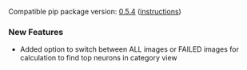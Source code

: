 <!--- https://github.com/mgroth0/deephy/releases -->

[//]: # (VERSION:1.21.0)


Compatible pip package
version: [0.5.4](https://pypi.org/project/deephys/0.5.4/) ([instructions](https://colab.research.google.com/drive/1HAaVOopHDNVKryP14wW4K_rcqeeqYrLK#scrollTo=VtUgz8xGYKHj))

[//]: # (### PIP Python Package Updated to 0.5.4 &#40;new name "deephys"&#41;)

### New Features

- Added option to switch between ALL images or FAILED images for calculation to find top neurons in category view

[//]: # (### Performance Improvements)

[//]: # (### Cosmetic Changes)


[//]: # (### Bug Fixes)

[//]: # (### Notes)

[//]: # (### Todo)

